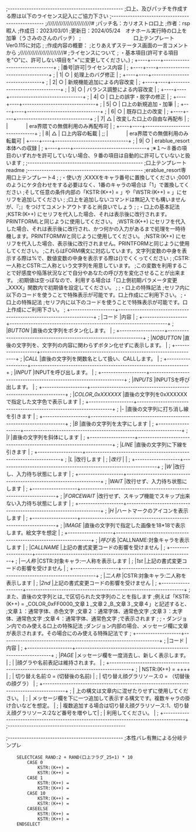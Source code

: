 ;-------------------------------------------------
;口上、及びパッチを作成する際は以下のライセンス記入にご協力下さい
;-------------------------------------------------
;_/_/_/_/_/_/_/_/_/_/_/_/_/_/_/_/_/_/_/_/_/_/_/_/#
;パッチ名：カリオストロ口上
;作者：rsp暇人
;作成日：2023/03/01
;更新日：2024/05/24　オナホール実行時の口上を加筆（うさみのさんのパッチ）
;　　　　　　　　　 　口上テンプレートVer0.115に対応
;
;作成内容の概要：
;とりあえずステータス画面の一言コメントから
;_/_/_/_/_/_/_/_/_/_/_/_/_/_/_/_/_/_/_/_/_/_/_/_/#
;ライセンスについて
;	・基本項目(許可する項目を"○"に、許可しない項目を"×"に変更してください。)
;	+----+----+-------------------------------+
;	|番号|許可|ライセンス内容                 |
;	+----+----+-------------------------------+
;	|   1| ○  | 処理上のバグ修正              |
;	+----+----+-------------------------------+
;	|   2| ○  | 新規機能追加による内容改変    |
;	+----+----+-------------------------------+
;	|   3| ○  | バランス調整による内容改変    |
;	+----+----+-------------------------------+
;	|   4| ○  | 口上の誤字・脱字の修正        |
;	+----+----+-------------------------------+
;	|   5| ○  | 口上の新規追加・加筆          |
;	+----+----+-------------------------------+
;	|   6| ○  | 既存口上の改変                |
;	+----+----+-------------------------------+
;	|   7| △ | 改変した口上の自由な再配布     |
;	|  　　　 | era界隈での無償利用のみ再配布可 |
;	+----+----+-------------------------------+
;	|   8| △ | 口上内容の転載                |
;;	|  　　　 | era界隈での無償利用のみ転載可  |
	+----+----+-------------------------------+
;	|   9| ○  | erablue_resort本体への収録    |
;	+----+----+-------------------------------+
;※１～８番の項目のいずれかを許可していない場合、９番の項目は自動的に許可していないと扱います
;
;-------------------------------------------------
;口上テンプレートreadme
;-------------------------------------------------
;erablue_resort専用口上テンプレート4
;
;・使い方
;XXXXをキャラ番号に置換してください
;0001のようにケタ合わせをする必要はなく、1番のキャラの場合は「1」で置換してください
;そして任意の条件内部の「KSTR:(K++) = 」や「WSTR:(K++) = 」にセリフを追加してください
;
;口上を追加しないコマンドは無記入でも構いませんが、『;』をつけてコメントアウトすると尚良いでしょう
;
;・口上の基本記法
;KSTR:(K++) にセリフを代入した場合、それは表示後に改行されます。PRINTFORMLと同じように使用してください。
;WSTR:(K++) にセリフを代入した場合、それは表示後に改行され、かつ何かの入力があるまで処理を一時待機します。PRINTFORMWと同じように使用してください。
;NSTR:(K++) にセリフを代入した場合、表示後に改行されません。PRINTFORMと同じように使用してください。
;これらはFORM構文に対応しています。文字列変数の中身を表示する際は%で、数値変数の中身を表示する際は{}でくくってください
;
;CSTR:一人称とCSTR:二人称という文字列を用意しています。
;この変数を利用することで好感度や陥落状況などで自分やあなたの呼び方を変化させることが出来ます。
;初期値は空っぽなので、利用する場合は「口上側初期パラメータ変更_XXXX」関数内で初期値を設定してください。
;
;・口上の特殊記法
;セリフ内に以下のコードを使うことで特殊表示が可能です。口上作成にご利用下さい。
;・口上の特殊記法
;セリフ内に以下のコードを使うことで特殊表示が可能です。口上作成にご利用下さい。
;	+-------------------+-------------------------------------------------------------------+
;	|コード             |内容                                                               |
;	+-------------------+-------------------------------------------------------------------+
;	|_BUTTON_           |直後の文字列をボタン化します。                                       |
;	+-------------------+-------------------------------------------------------------------+
;	|_NOBUTTON_         |直後の文字列を、文字列の内容に関わらずボタン化せずに表示します。       |
;	+-------------------+-------------------------------------------------------------------+
;	|_CALL_             |直後の文字列を関数名として扱い、CALLします。                          |
;	+-------------------+-------------------------------------------------------------------+
;	|_INPUT_            |INPUTを呼び出します。                                               |
;	+-------------------+-------------------------------------------------------------------+
;	|_INPUTS_           |INPUTSを呼び出します。                                              |
;	+-------------------+-------------------------------------------------------------------+
;	|_COLOR_0xXXXXXX_   |直後の文字列を0xXXXXXXで指定した文字色で表示します                   |
;	+-------------------+-------------------------------------------------------------------+
;	|_-_                |直後の文字列に打ち消し線を引きます                                   |
;	+-------------------+-------------------------------------------------------------------+
;	|_B_                |直後の文字列を太字にします                                          |
;	+-------------------+-------------------------------------------------------------------+
;	|_I_                |直後の文字列を斜体にします                                          |
;	+-------------------+-------------------------------------------------------------------+
;	|_LINE_             |直後の文字列に下線を引きます                                        |
;	+-------------------+-------------------------------------------------------------------+
;	|_L_                |改行します                                                         |
;	|_改行_             |                                                                   |
;	+-------------------+-------------------------------------------------------------------+
;	|_W_                |改行し、入力待ち状態にします                                         |
;	+-------------------+-------------------------------------------------------------------+
;	|_WAIT_             |改行せず、入力待ち状態にします                                       |
;	+-------------------+-------------------------------------------------------------------+
;	|_FORCEWAIT_        |改行せず、スキップ機能でスキップ出来ない入力待ち状態にします           |
;	+-------------------+-------------------------------------------------------------------+
;	|_H_                |ハートマークのアイコンを表示します                                   |
;	+-------------------+-------------------------------------------------------------------+
;	|_IMAGE_            |直後の文字列で指定した画像を18*18で表示します。絵文字を想定           |
;	+-------------------+-------------------------------------------------------------------+
;	|_呼び名_           |CALLNAME:対象キャラを表示します                                      |
;	|_CALLNAME_         |上記の書式変更コードの影響を受けません                               |
;	+-------------------+-------------------------------------------------------------------+
;	|_一人称_           |CSTR:対象キャラ:一人称を表示します                                   |
;	|_1st_             |上記の書式変更コードの影響を受けません                               |
;	+-------------------+-------------------------------------------------------------------+
;	|_二人称_           |CSTR:対象キャラ:二人称を表示します                                   |
;	|_2nd_              |上記の書式変更コードの影響を受けません                               |
;	+-------------------+-------------------------------------------------------------------+
;また、直後の文字列とは_で区切られた文字列のことを指します
;例えば「KSTR:(K++) = _COLOR_0xFF0000_文章１_文章２_B_文章３_文章４」と記述すると、
;文章１：通常字体、赤色文字
;文章２：通常字体、通常色文字
;文章３：太字体、通常色文字
;文章４：通常字体、通常色文字
;で表示されます
;
;・ダンジョン内でのみ使える口上の特殊記法
;ダンジョン内部の場合、メッセージ欄に文章が表示されます。その場合にのみ使える特殊記法です
;	+-------------------+-------------------------------------------------------------------+
;	|コード             |内容                                                               |
;	+-------------------+-------------------------------------------------------------------+
;	|_PAGE_             |メッセージ欄を一度消去し、新しく表示します。                       |
;	|                   |顔グラや名前表記は維持されます。                                   |
;	+---------------------------------------------------------------------------------------+
;	| NSTR:(K++) = ++++                                                                     |
;	| 切り替え名前:0 = (切替後の名前)                                                       |
;	| 切り替え顔グラリソース:0 = （切替後の顔グラ）                                         |
;	+---------------------------------------------------------------------------------------+
;	| 上の構文は文章内に混ぜたりせずに使用してください。                                    |
;	| メッセージ欄を下に一つ追加して表示する構文です。複数キャラの掛け合いなどを想定。      |
;	| 複数追加する場合は切り替え顔グラリソース:1、切り替え顔グラリソース:2など番号を増やして|
;	| 利用してください。                                                                    |
;	+---------------------------------------------------------------------------------------+
;--------------------------------------------------



;-------------------------------------------------
;本性バレ有無による分岐テンプレ


		SELECTCASE RAND:2 + RAND(口上フラグ_25+1) * 10
			CASE 0
				KSTR:(K++) = 
				KSTR:(K++) = 
			CASE 1
				KSTR:(K++) = 
				KSTR:(K++) = 
			CASE 10
				KSTR:(K++) = 
				KSTR:(K++) = 
			CASEELSE
				KSTR:(K++) = 
				KSTR:(K++) = 
		ENDSELECT
